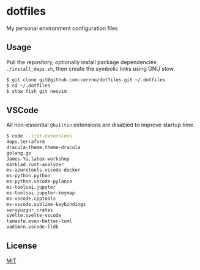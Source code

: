 # dotfiles

My personal environment configuration files

## Usage

Pull the repository, optionally install package dependencies `./install_deps.sh`, then create the symbolic links using GNU stow.
```bash
$ git clone git@github.com:cerrno/dotfiles.git ~/.dotfiles
$ cd ~/.dotfiles
$ stow fish git neovim
```

## VSCode

All non-essential `@builtin` extensions are disabled to improve startup time.
```bash
$ code --list-extensions
4ops.terraform
dracula-theme.theme-dracula
golang.go
James-Yu.latex-workshop
matklad.rust-analyzer
ms-azuretools.vscode-docker
ms-python.python
ms-python.vscode-pylance
ms-toolsai.jupyter
ms-toolsai.jupyter-keymap
ms-vscode.cpptools
ms-vscode.sublime-keybindings
serayuzgur.crates
svelte.svelte-vscode
tamasfe.even-better-toml
vadimcn.vscode-lldb
```

## License

[MIT](https://lucasschuermann.com/license.txt)
